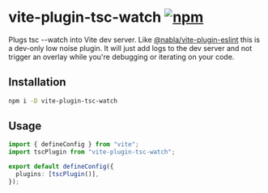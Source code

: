 # vite-plugin-tsc-watch [![npm](https://img.shields.io/npm/v/vite-plugin-tsc-watch)](https://www.npmjs.com/package/vite-plugin-tsc-watch)

Plugs tsc --watch into Vite dev server. Like [@nabla/vite-plugin-eslint](https://github.com/nabla/vite-plugin-eslint) this is a dev-only low noise plugin. It will just add logs to the dev server and not trigger an overlay while you're debugging or iterating on your code.

## Installation

```sh
npm i -D vite-plugin-tsc-watch
```

## Usage

```ts
import { defineConfig } from "vite";
import tscPlugin from "vite-plugin-tsc-watch";

export default defineConfig({
  plugins: [tscPlugin()],
});
```
